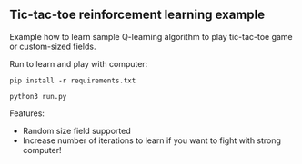 ## Tic-tac-toe reinforcement learning example

Example how to learn sample Q-learning algorithm to play tic-tac-toe game
or custom-sized fields.

Run to learn and play with computer:
```
pip install -r requirements.txt

python3 run.py
```

Features:
- Random size field supported
- Increase number of iterations to learn if you want to fight with strong computer!